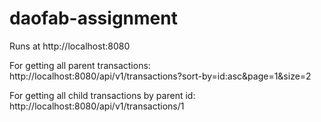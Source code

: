 # daofab-assignment

Runs at http://localhost:8080

For getting all parent transactions:
http://localhost:8080/api/v1/transactions?sort-by=id:asc&page=1&size=2

For getting all child transactions by parent id:
http://localhost:8080/api/v1/transactions/1
